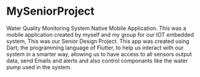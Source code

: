 # MySeniorProject
Water Quality Monitoring System Native Mobile Application.
This was a mobile application created by myself and my group for our IOT embedded system, This was our Senior Design Project.
This app was created using Dart; the programming language of Flutter, to help us interact with our system in a smarter way, allowing us
to have access to all sensors output data, send Emails and alerts and also control componants like the water pump used in the system.
